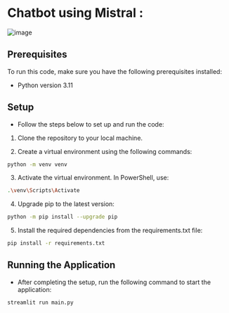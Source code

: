 # Chatbot using Mistral :

![image](https://github.com/kplr-training/LLMs-Bots/assets/123749462/09abd3ef-94a3-47eb-b1ea-548f8bfca7ab)


## Prerequisites

To run this code, make sure you have the following prerequisites installed:

- Python version 3.11

## Setup

- Follow the steps below to set up and run the code:

1. Clone the repository to your local machine.

2. Create a virtual environment using the following commands:

```bash
python -m venv venv
```
3. Activate the virtual environment. In PowerShell, use:

```bash
.\venv\Scripts\Activate
```
4. Upgrade pip to the latest version:

```bash
python -m pip install --upgrade pip
```

5. Install the required dependencies from the requirements.txt file:

```bash
pip install -r requirements.txt
```
## Running the Application

- After completing the setup, run the following command to start the application:

```bash
streamlit run main.py
```
